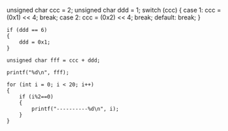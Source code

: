 unsigned char ccc = 2;
	unsigned char ddd = 1;
	switch (ccc)
	{
	case 1:
		ccc = (0x1) << 4;
		break;
	case 2:
		ccc = (0x2) << 4;
		break;
	default:
		break;
	}
	
	if (ddd == 6)
	{
		ddd = 0x1;
	}

	unsigned char fff = ccc + ddd;

	printf("%d\n", fff);
    
	for (int i = 0; i < 20; i++)
	{
		if (i%2==0)
		{
			printf("----------%d\n", i);
		}
	}
